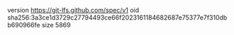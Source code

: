 version https://git-lfs.github.com/spec/v1
oid sha256:3a3ce1d3729c27794493ce66f2023161184682687e75377e7f310dbb690966fe
size 5869
